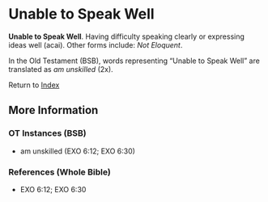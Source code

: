 # Unable to Speak Well
**Unable to Speak Well**. 
Having difficulty speaking clearly or expressing ideas well (acai). 
Other forms include: 
*Not Eloquent*. 


In the Old Testament (BSB), words representing “Unable to Speak Well” are translated as 
*am unskilled* (2x). 




Return to [Index](00-Index.md)

## More Information

### OT Instances (BSB)

* am unskilled (EXO 6:12; EXO 6:30)



### References (Whole Bible)

* EXO 6:12; EXO 6:30



